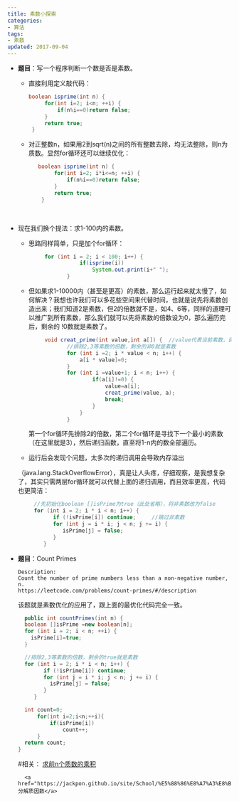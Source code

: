 ```yaml
---
title: 素数小探索
categories:
- 算法
tags:
- 素数
updated: 2017-09-04
---
```


- **题目**：写一个程序判断一个数是否是素数。

  - 直接利用定义敲代码：

       ```Java
       boolean isprime(int n) {
       		for(int i=2; i<n; ++i) {
       			if(n%i==0)return false;
       		}
       		return true;
       	}
       ```

  - 对正整数n，如果用2到sqrt(n)之间的所有整数去除，均无法整除，则n为质数。显然for循环还可以继续优化：

    ```Java
       boolean isprime(int n) {
       		for(int i=2; i*i<=n; ++i) {
       			if(n%i==0)return false;
       		}
       		return true;
       	}
    ```
    ​

- 现在我们换个提法：求1-100内的素数。

  - 思路同样简单，只是加个for循环：

    ```Java
         for (int i = 2; i < 100; i++) {
         			if(isprime(i))
         				System.out.print(i+" ");
         		}
    ```

  - 但如果求1-10000内（甚至是更高）的素数，那么运行起来就太慢了，如何解决？我想也许我们可以多花些空间来代替时间，也就是说先将素数创造出来；我们知道2是素数，但2的倍数就不是，如4、6等，同样的道理可以推广到所有素数，那么我们就可以先将素数的倍数设为0，那么遍历完后，剩余的 !0数就是素数了。

    ```Java
         void creat_prime(int value,int a[]) {	//value代表当前素数，调用时初始为2
         		//排除2,3等素数的倍数，剩余的非0就是素数
         		for (int i =2; i * value < n; i++) {
         			a[i * value]=0;
         		}
         		for (int i =value+1; i < n; i++) {
         				if(a[i]!=0) {
         					value=a[i];
         					creat_prime(value, a);
         					break;
         				}
         			}
         		}     		
    ```
    第一个for循环先排除2的倍数，第二个for循环是寻找下一个最小的素数（在这里就是3），然后递归函数，直至将1-n内的数全部遍历。

  - 运行后会发现个问题，太多次的递归调用会导致内存溢出

  （java.lang.StackOverflowError），真是让人头疼，仔细观察，是我想复杂了，其实只需两层for循环就可以代替上面的递归调用，而且效率更高，代码也更简洁：

  ```Java
       //先初始化boolean []isPrime为true（此处省略），将非素数改为false
       for (int i = 2; i * i < n; i++) {
             if (!isPrime[i]) continue;		//跳过非素数
             for (int j = i * i; j < n; j += i) {
                isPrime[j] = false;
             }
          }
  ```

- **题目**：Count Primes

  ```
  Description:
  Count the number of prime numbers less than a non-negative number, n.
  https://leetcode.com/problems/count-primes/#/description
  ```
  该题就是素数优化的应用了，跟上面的最优化代码完全一致。
  ```Java
    public int countPrimes(int n) {
    boolean []isPrime =new boolean[n];
    for (int i = 2; i < n; ++i) {
      isPrime[i]=true;
    }

    //排除2,3等素数的倍数，剩余的true就是素数
    for (int i = 2; i * i < n; i++) {
          if (!isPrime[i]) continue;
          for (int j = i * i; j < n; j += i) {
            isPrime[j] = false;
          }
       }

    int count=0;
        for(int i=2;i<n;++i){
            if(isPrime[i])
                count++;
        }
    return count;
  }
  ```

  #相关：
        <a href="https://jackpon.github.io/site/School/Torry%E7%9A%84%E5%9B%B0%E6%83%91/">求前n个质数的乘积</a>

        <a href="https://jackpon.github.io/site/School/%E5%88%86%E8%A7%A3%E8%B4%A8%E5%9B%A0%E6%95%B0/">分解质因数</a>
